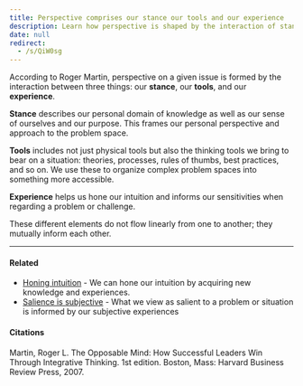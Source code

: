 ```yaml
---
title: Perspective comprises our stance our tools and our experience
description: Learn how perspective is shaped by the interaction of stance, tools, and experience to better understand and approach complex problems effectively.
date: null
redirect:
  - /s/QiW0sg
---
```


According to Roger Martin, perspective on a given issue is formed by the interaction between three things: our **stance**, our **tools**, and our **experience**.

**Stance** describes our personal domain of knowledge as well as our sense of ourselves and our purpose. This frames our personal perspective and approach to the problem space.

**Tools** includes not just physical tools but also the thinking tools we bring to bear on a situation: theories, processes, rules of thumbs, best practices, and so on. We use these to organize complex problem spaces into something more accessible.

**Experience** helps us hone our intuition and informs our sensitivities when regarding a problem or challenge.

These different elements do not flow linearly from one to another; they mutually inform each other.

---

#### Related

- [Honing intuition](https://publish.obsidian.md/mobydiction/notes/Honing+intuition) \- We can hone our intuition by acquiring new knowledge and experiences.
- [Salience is subjective](https://publish.obsidian.md/mobydiction/notes/Salience+is+subjective) \- What we view as salient to a problem or situation is informed by our subjective experiences

#### Citations

Martin, Roger L. The Opposable Mind: How Successful Leaders Win Through Integrative Thinking. 1st edition. Boston, Mass: Harvard Business Review Press, 2007.
